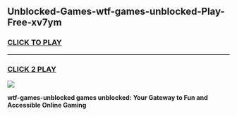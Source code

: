 
## Unblocked-Games-wtf-games-unblocked-Play-Free-xv7ym
<h3>
<a href="https://premium76.site?title=wtf-games-unblocked&ref=19M">CLICK TO PLAY</a></h3>
<hr>

<h3>
<a href="https://premium76.site?title=wtf-games-unblocked&ref=19M">CLICK 2 PLAY</a>
  
</h3>

<a href="https://premium76.site?title=wtf-games-unblocked&ref=19M"><img src="https://clearcache.store/games.png"></a>


**wtf-games-unblocked games unblocked: Your Gateway to Fun and Accessible Online Gaming**
